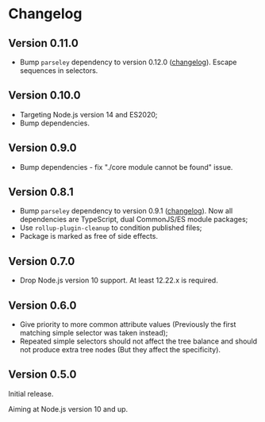 # Changelog

## Version 0.11.0

* Bump `parseley` dependency to version 0.12.0 ([changelog](https://github.com/mxxii/parseley/blob/main/CHANGELOG.md)). Escape sequences in selectors.

## Version 0.10.0

* Targeting Node.js version 14 and ES2020;
* Bump dependencies.

## Version 0.9.0

* Bump dependencies - fix "./core module cannot be found" issue.

## Version 0.8.1

* Bump `parseley` dependency to version 0.9.1 ([changelog](https://github.com/mxxii/parseley/blob/main/CHANGELOG.md)). Now all dependencies are TypeScript, dual CommonJS/ES module packages;
* Use `rollup-plugin-cleanup` to condition published files;
* Package is marked as free of side effects.

## Version 0.7.0

* Drop Node.js version 10 support. At least 12.22.x is required.

## Version 0.6.0

* Give priority to more common attribute values (Previously the first matching simple selector was taken instead);
* Repeated simple selectors should not affect the tree balance and should not produce extra tree nodes (But they affect the specificity).

## Version 0.5.0

Initial release.

Aiming at Node.js version 10 and up.
